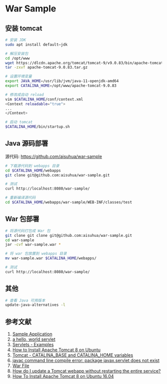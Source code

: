 # War Sample

## 安装 tomcat

```sh
# 安装 JDK
sudo apt install default–jdk

# 解压安装包
cd /opt/www
wget https://dlcdn.apache.org/tomcat/tomcat-9/v9.0.83/bin/apache-tomcat-9.0.83.tar.gz
tar -zxvf apache-tomcat-9.0.83.tar.gz

# 设置环境变量
export JAVA_HOME=/usr/lib/jvm/java-11-openjdk-amd64
export CATALINA_HOME=/opt/www/apache-tomcat-9.0.83

# 修改成自动 reload
vim $CATALINA_HOME/conf/context.xml
<Context reloadable="true">
...
</Context>

# 启动 tomcat
$CATALINA_HOME/bin/startup.sh
```

## Java 源码部署

源代码: https://github.com/aisuhua/war-sample

```sh
# 下载源代码到 webapps 目录
cd $CATALINA_HOME/webapps
git clone git@github.com:aisuhua/war-sample.git

# 测试 
curl http://localhost:8080/war-sample/

# 重新编译源代码
cd $CATALINA_HOME/webapps/war-sample/WEB-INF/classes/test

```

## War 包部署

```sh
# 将源代码打包成 War 包
git clone git clone git@github.com:aisuhua/war-sample.git
cd war-sample
jar -cvf war-sample.war *

# 将 war 包放置到 webapps 目录
mv war-sample.war $CATALINA_HOME/webapps/

# 测试 
curl http://localhost:8080/war-sample/
```

## 其他

```sh
# 查看 Java 可用版本
update-java-alternatives -l
```

## 参考文献

1. [Sample Application](https://tomcat.apache.org/tomcat-9.0-doc/appdev/sample/)
2. [a hello, world servlet](https://www.caucho.com/resin-3.1/examples/servlet-hello/index.xtp)
3. [Servlets - Examples](https://www.tutorialspoint.com/servlets/servlets-first-example.htm)
4. [How to Install Apache Tomcat 8 on Ubuntu](https://www.inmotionhosting.com/support/edu/software/how-to-install-apache-tomcat-8-on-ubuntu/)
5. [Tomcat - CATALINA_BASE and CATALINA_HOME variables](https://stackoverflow.com/questions/3090398/tomcat-catalina-base-and-catalina-home-variables)
6. [javac command line compile error: package javax.servlet does not exist](https://stackoverflow.com/a/16778259)
7. [War File](https://www.javatpoint.com/war-file)
8. [How do I update a Tomcat webapp without restarting the entire service?](https://stackoverflow.com/a/24787657)
9. [How To Install Apache Tomcat 8 on Ubuntu 16.04](https://www.digitalocean.com/community/tutorials/how-to-install-apache-tomcat-8-on-ubuntu-16-04)
